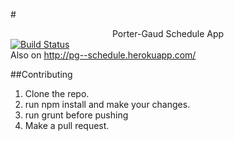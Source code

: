 #<div align="center">Porter-Gaud Schedule App</div>
[![Build Status](https://travis-ci.org/ireallydontcare/pg-schedule.svg?branch=master)](https://travis-ci.org/ireallydontcare/pg-schedule)  		
Also on http://pg--schedule.herokuapp.com/
		
##Contributing		
1. Clone the repo.		
2. run npm install and make your changes.		
3. run grunt before pushing		
4. Make a pull request.
